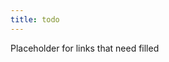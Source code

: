```yaml
---
title: todo
---
```


Placeholder for links that need filled

<!-- 
backup idea queue
- FsCheck saga
  - sneaky constructor problems in F# (initialization <> construction & front bit is initialization if you have default constructor)
  - better understanding delegates (target issue) 
- Pact https://pact.io/
- Realizing F# records can be inherited only when I studied scala and a tutorial mentioned the scala equivalent can't (been 4+ years) -> really don't need inheritance of concrete types for good design. I use it so little I didn't notice in 4+ years.
- sub-domains as company responsibilities being an expression of SRP. Isolating competing design forces (look up notes from doug event storm) 
- Socratic method, care, and curiosity
-->

